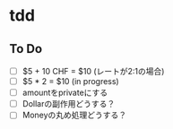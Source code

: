 # tdd

## To Do

- [ ] $5 + 10 CHF = $10 (レートが2:1の場合)
- [ ] $5 * 2 = $10 (in progress)
- [ ] amountをprivateにする
- [ ] Dollarの副作用どうする？
- [ ] Moneyの丸め処理どうする？
